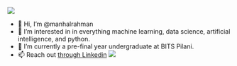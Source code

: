 ![](https://komarev.com/ghpvc/?username=your-github-username&color=blueviolet)
- 👋 Hi, I’m @manhalrahman
- 👀 I’m interested in in everything machine learning, data science, artificial intelligence, and python.
- 🌱 I’m currently a pre-final year undergraduate at BITS Pilani.
- 📫 Reach out [through Linkedin](https://www.linkedin.com/in/manhal-rahman-2993241a0/ "Manhal's Linkedin Profile")
 ![](https://hit.yhype.me/github/profile?user_id=43201586)

<!---
manhalrahman/manhalrahman is a ✨ special ✨ repository because its `README.md` (this file) appears on your GitHub profile.
You can click the Preview link to take a look at your changes.
--->

